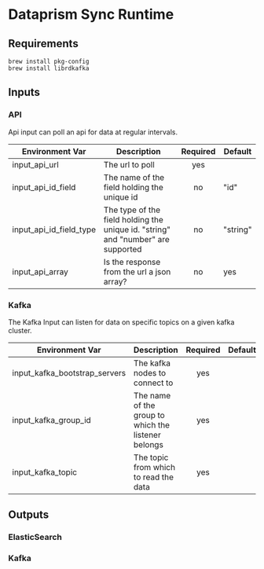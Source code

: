 # Dataprism Sync Runtime

## Requirements
```
brew install pkg-config
brew install librdkafka
```

## Inputs
### API
Api input can poll an api for data at regular intervals.

| Environment Var           | Description                                    | Required | Default  |
| ------------------------- | ---------------------------------------------- | :------: | -------- |
| input_api_url             | The url to poll                                | yes      |          |
| input_api_id_field        | The name of the field holding the unique id    | no       | "id"     |
| input_api_id_field_type   | The type of the field holding the unique id. "string" and "number" are supported | no       | "string" |
| input_api_array           | Is the response from the url a json array?     | no       | yes      |

### Kafka
The Kafka Input can listen for data on specific topics on a given kafka cluster. 

| Environment Var                 | Description                                    | Required | Default          |
| ------------------------------- | ---------------------------------------------- | :------: | ---------------- |
| input_kafka_bootstrap_servers   | The kafka nodes to connect to                  | yes      | |
| input_kafka_group_id            | The name of the group to which the listener belongs | yes |     |
| input_kafka_topic               | The topic from which to read the data          | yes      |          |

## Outputs
### ElasticSearch
### Kafka
